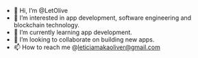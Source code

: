 - 👋 Hi, I’m @LetOlive
- 👀 I’m interested in app development, software engineering and blockchain technology. 
- 🌱 I’m currently learning app development. 
- 💞️ I’m looking to collaborate on building new apps.
- 📫 How to reach me @leticiamakaoliver@gmail.com 

<!---
LetOlive/LetOlive is a ✨ special ✨ repository because its `README.md` (this file) appears on your GitHub profile.
You can click the Preview link to take a look at your changes.
--->
